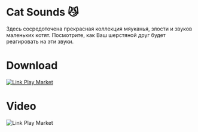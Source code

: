 # Cat Sounds :smirk_cat:
Здесь сосредоточена прекрасная коллекция мяуканья, злости и звуков маленьких котят. Посмотрите, как Ваш шерстяной друг будет реагировать на эти звуки.
# Download
[![Link Play Market](https://i.ibb.co/tCN3pbv/playmarket.png)](https://play.google.com/store/apps/details?id=com.alexeyyuditsky.catsounds)
# Video
![Link Play Market](https://i.ibb.co/5BRhYpF/ezgif-com-gif-maker.gif)